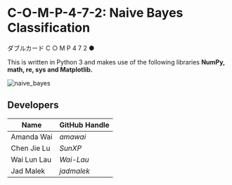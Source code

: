 # C-O-M-P-4-7-2: Naive Bayes Classification 
ダブルカード C ○ M P 4 7 2 ●

This is written in Python 3 and makes use of the following libraries **NumPy, math, re, sys
and Matplotlib.**

![naive_bayes](https://imgur.com/EpTaPNK.png)

## Developers

| Name          | GitHub Handle | 
| ------------------ | ------------- |
| Amanda Wai |  _amawai_ |
| Chen Jie Lu | _SunXP_ |
| Wai Lun Lau | _Wai-Lau_ |
| Jad Malek | _jadmalek_ |
